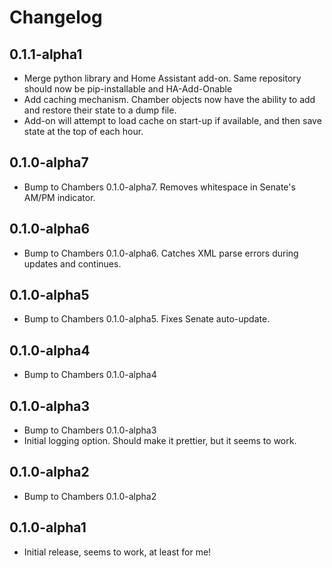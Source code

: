 # Changelog

## 0.1.1-alpha1
 - Merge python library and Home Assistant add-on. Same repository should now be pip-installable and HA-Add-Onable
 - Add caching mechanism. Chamber objects now have the ability to add and restore their state to a dump file.
 - Add-on will attempt to load cache on start-up if available, and then save state at the top of each hour.

## 0.1.0-alpha7
 - Bump to Chambers 0.1.0-alpha7. Removes whitespace in Senate's AM/PM indicator.

## 0.1.0-alpha6
 - Bump to Chambers 0.1.0-alpha6. Catches XML parse errors during updates and continues.

## 0.1.0-alpha5
 - Bump to Chambers 0.1.0-alpha5. Fixes Senate auto-update.

## 0.1.0-alpha4
 - Bump to Chambers 0.1.0-alpha4

## 0.1.0-alpha3
 - Bump to Chambers 0.1.0-alpha3
 - Initial logging option. Should make it prettier, but it seems to work.

## 0.1.0-alpha2
 - Bump to Chambers 0.1.0-alpha2

## 0.1.0-alpha1

- Initial release, seems to work, at least for me!